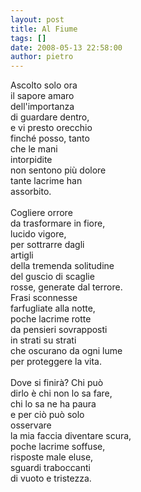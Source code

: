 ```yaml
---
layout: post
title: Al Fiume
tags: []
date: 2008-05-13 22:58:00
author: pietro
---
```

Ascolto solo ora<br/>il sapore amaro<br/>dell'importanza<br/>di guardare dentro,<br/>e vi presto orecchio<br/>finché posso, tanto<br/>che le mani<br/>intorpidite<br/>non sentono più dolore<br/>tante lacrime han <br/>assorbito.<br/><br/>Cogliere orrore<br/>da trasformare in fiore,<br/>lucido vigore,<br/>per sottrarre dagli<br/>artigli<br/>della tremenda solitudine<br/>del guscio di scaglie<br/>rosse, generate dal terrore.<br/>Frasi sconnesse<br/>farfugliate alla notte,<br/>poche lacrime rotte<br/>da pensieri sovrapposti<br/>in strati su strati<br/>che oscurano da ogni lume<br/>per proteggere la vita.<br/><br/>Dove si finirà? Chi può<br/>dirlo è chi non lo sa fare,<br/>chi lo sa ne ha paura<br/>e per ciò può solo<br/>osservare<br/>la mia faccia diventare scura,<br/>poche lacrime soffuse,<br/>risposte male eluse,<br/>sguardi traboccanti<br/>di vuoto e tristezza.

